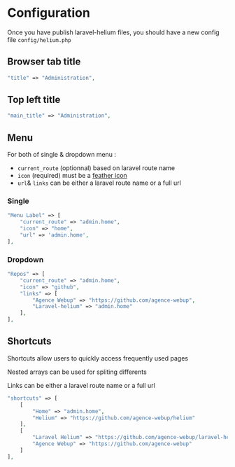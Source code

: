 # Configuration

Once you have publish laravel-helium files, you should have a new config file `config/helium.php`

## Browser tab title

```php
"title" => "Administration",
```

## Top left title

```php
"main_title" => "Administration",
```

## Menu

For both of single & dropdown menu :
 - `current_route` (optionnal) based on laravel route name
 - `icon` (required) must be a [feather  icon](https://feathericons.com/)
 - `url`& `links` can be either a laravel route name or a full url

### Single

```php
"Menu Label" => [
    "current_route" => "admin.home",
    "icon" => "home",
    "url" => 'admin.home',
],
```


### Dropdown

```php
"Repos" => [
    "current_route" => "admin.home",
    "icon" => "github",
    "links" => [
        "Agence Webup" => "https://github.com/agence-webup",
        "Laravel-helium" => "admin.home"
    ],
],
```

## Shortcuts

Shortcuts allow users to quickly access frequently used pages

Nested arrays can be used for spliting differents

Links can be either a laravel route name or a full url


```php
"shortcuts" => [
    [
        "Home" => "admin.home",
        "Helium" => "https://github.com/agence-webup/helium"
    ],
    [
        "Laravel Helium" => "https://github.com/agence-webup/laravel-helium",
        "Agence Webup" => "https://github.com/agence-webup"
    ]
],
```
